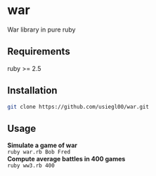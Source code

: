 # war

War library in pure ruby

## Requirements

ruby >= 2.5

## Installation

```bash
git clone https://github.com/usiegl00/war.git
```

## Usage

**Simulate a game of war**  
`ruby war.rb Bob Fred`  
**Compute average battles in 400 games**  
`ruby ww3.rb 400`
